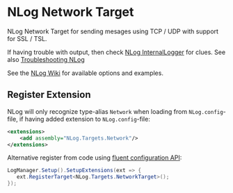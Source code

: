 # NLog Network Target

NLog Network Target for sending mesages using TCP / UDP with support for SSL / TSL.

If having trouble with output, then check [NLog InternalLogger](https://github.com/NLog/NLog/wiki/Internal-Logging) for clues. See also [Troubleshooting NLog](https://github.com/NLog/NLog/wiki/Logging-Troubleshooting)

See the [NLog Wiki](https://github.com/NLog/NLog/wiki/Network-target) for available options and examples.

## Register Extension

NLog will only recognize type-alias `Network` when loading from `NLog.config`-file, if having added extension to `NLog.config`-file:

```xml
<extensions>
    <add assembly="NLog.Targets.Network"/>
</extensions>
```

Alternative register from code using [fluent configuration API](https://github.com/NLog/NLog/wiki/Fluent-Configuration-API):

```csharp
LogManager.Setup().SetupExtensions(ext => {
   ext.RegisterTarget<NLog.Targets.NetworkTarget>();
});
```
